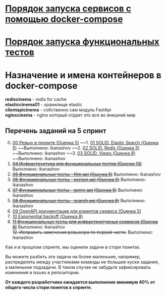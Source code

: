 # [Порядок запуска сервисов с помощью docker-compose](docker_service.md)
# [Порядок запуска функциональных тестов](./tests/README.md)

# Назначение и имена контейнеров в docker-compose
**rediscinema** - redis for cache  
**elasticcinema01** - хранилище elastic  
**clientapicinema** - собственно сам модуль FastApi  
**nginxcinema** - nginx который отдает это все во внешний мир  

## Перечень заданий на 5 спринт
0. [00 Ревью в проекте (Оценка 5)](./tasks/00_review.md)
~~1. [01 SOLID. Elastic Search (Оценка 5)](./tasks/01_SOLID_ES.md) ~~Выполнено: ikanashov
~~2. [02 SOLID. Redis (Оценка 5)](./tasks/02_SOLID_redis.md) ~~Выполнено: ikanashov
~~3. [03 SOLID. Views (Оценка 8)](./tasks/03_SOLID_views.md) ~~Выполнено: ikanashov
4. ~~[04 Инфраструктура для функциональных тестов (Оценка 13)](./tasks/04_functional_test_infra.md)~~ Выполнено: ikanashov
5. ~~[05 Функциональные тесты - film api (Оценка 5)](./tasks/05_functional_test_film.md)~~ Выполнено: ikanashov
6. ~~[06 Функциональные тесты - person api (Оценка 5)](./tasks/06_functional_test_person.md)~~ Выполнено: ikanashov
7. ~~[07 Функциональные тесты - genre api (Оценка 5)](./tasks/07_functional_test_genre.md)~~ Выполнено: ikanashov
8. ~~[08 Функциональные тесты - search api (Оценка 8)](./tasks/08_functional_test_search.md)~~ Выполнено: ikanashov
9. [09 OpenAPI документация для клиентов сервиса (Оценка 5)](./tasks/09_openapi.md)
10. [10 Exponential backoff (Оценка 8)](./tasks/10_backoff.md)
11. ~~[11 Функциональные тесты для инфраструктурных сервисов (Оценка 8)](https://github.com/ikanashov/Async_API_sprint_2/issues/15)~~ Выполнено: ikanashov  
~~12. Исправить замечения ревьюера по первой части.~~ Выполнено: ikanashov  

Как и в прошлом спринте, мы оценили задачи в стори поинтах.

Вы можете разбить эти задачи на более маленькие, например, распределять между участниками команды не большие куски задания, а маленькие подзадачи. В таком случае не забудьте зафиксировать изменения в issues в репозитории.

**От каждого разработчика ожидается выполнение минимум 40% от общего числа стори поинтов в спринте.**
